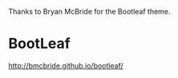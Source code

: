 
Thanks to Bryan McBride for the Bootleaf theme.

BootLeaf
========
http://bmcbride.github.io/bootleaf/

